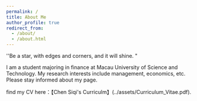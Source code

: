 ```yaml
---
permalink: /
title: About Me
author_profile: true
redirect_from: 
  - /about/
  - /about.html
---
```


''Be a star, with edges and corners, and it will shine. "

I am a student majoring in finance at Macau University of Science and Technology. My research interests include management, economics, etc. Please stay informed about my page.

find my CV here：【Chen Siqi's Curriculm】(../assets/Curriculum_Vitae.pdf).
